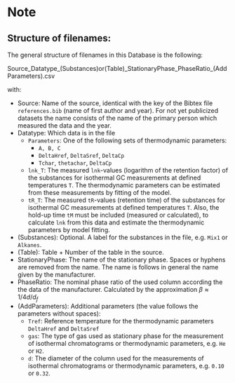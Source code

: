# Note

## Structure of filenames:

The general structure of filenames in this Database is the following:

Source\_Datatype\_(Substances)or(Table)\_StationaryPhase\_PhaseRatio\_(AddParameters).csv

with:
- Source: Name of the source, identical with the key of the Bibtex file `references.bib` (name of first author and year). For not yet publicized datasets the name consists of the name of the primary person which measured the data and the year.
- Datatype: Which data is in the file
  - `Parameters`: One of the following sets of thermodynamic parameters:
    - `A, B, C`
    - `DeltaHref`, `DeltaSref`, `DeltaCp`
    - `Tchar`, `thetachar`, `DeltaCp`
  - `lnk_T`: The measured `lnk`-values (logarithm of the retention factor) of the substances for isothermal GC measurements at defined temperatures `T`. The thermodynamic parameters can be estimated from these measurements by fitting of the model.
  - `tR_T`: The measured `tR`-values (retention time) of the substances for isothermal GC measurements at defined temperatures `T`. Also, the hold-up time `tM` must be included (measured or calculated), to calculate `lnk` from this data and estimate the thermodynamic parameters by model fitting. 
- (Substances): Optional. A label for the substances in the file, e.g. `Mix1` or `Alkanes`. 
- (Table): Table + Number of the table in the source.
- StationaryPhase: The name of the stationary phase. Spaces or hyphens are removed from the name. The name is follows in general the name given by the manufacturer.
- PhaseRatio: The nominal phase ratio of the used column according the the data of the manufacturer. Calculated by the approximation $\beta \approx 1/4 d/d_f$
- (AddParameters): Additional parameters (the value follows the parameters without spaces):
  - `Tref`: Reference temperature for the thermodynamic parameters `DeltaHref` and `DeltaSref`
  - `gas`: The type of gas used as stationary phase for the measurement of isothermal chromatograms or thermodynamic parameters, e.g. `He` or `H2`.
  - `d`: The diameter of the column used for the measurements of isothermal chromatograms or thermodynamic parameters, e.g. `0.10` or `0.32`.

